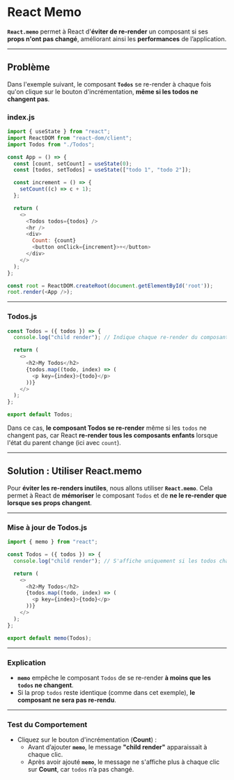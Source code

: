 # React Memo

**`React.memo`** permet à React d'**éviter de re-render** un composant si ses **props n'ont pas changé**, améliorant ainsi les **performances** de l’application.

---

## Problème

Dans l'exemple suivant, le composant **`Todos`** se re-render à chaque fois qu'on clique sur le bouton d'incrémentation, **même si les todos ne changent pas**.

### index.js

```javascript
import { useState } from "react";
import ReactDOM from "react-dom/client";
import Todos from "./Todos";

const App = () => {
  const [count, setCount] = useState(0);
  const [todos, setTodos] = useState(["todo 1", "todo 2"]);

  const increment = () => {
    setCount((c) => c + 1);
  };

  return (
    <>
      <Todos todos={todos} />
      <hr />
      <div>
        Count: {count}
        <button onClick={increment}>+</button>
      </div>
    </>
  );
};

const root = ReactDOM.createRoot(document.getElementById('root'));
root.render(<App />);
```

---

### Todos.js

```javascript
const Todos = ({ todos }) => {
  console.log("child render"); // Indique chaque re-render du composant

  return (
    <>
      <h2>My Todos</h2>
      {todos.map((todo, index) => (
        <p key={index}>{todo}</p>
      ))}
    </>
  );
};

export default Todos;
```

Dans ce cas, **le composant Todos se re-render** même si les `todos` ne changent pas, car React **re-render tous les composants enfants** lorsque l'état du parent change (ici avec `count`).

---

## Solution : Utiliser React.memo

Pour **éviter les re-renders inutiles**, nous allons utiliser **`React.memo`**. Cela permet à React de **mémoriser** le composant `Todos` et de **ne le re-render que lorsque ses props changent**.

---

### Mise à jour de Todos.js

```javascript
import { memo } from "react";

const Todos = ({ todos }) => {
  console.log("child render"); // S'affiche uniquement si les todos changent

  return (
    <>
      <h2>My Todos</h2>
      {todos.map((todo, index) => (
        <p key={index}>{todo}</p>
      ))}
    </>
  );
};

export default memo(Todos);
```

---

### Explication

- **`memo`** empêche le composant `Todos` de se re-render **à moins que les `todos` ne changent**.
- Si la prop `todos` reste identique (comme dans cet exemple), **le composant ne sera pas re-rendu**.

---

### Test du Comportement

- Cliquez sur le bouton d'incrémentation (**Count**) :  
  - Avant d’ajouter **`memo`**, le message **"child render"** apparaissait à chaque clic.
  - Après avoir ajouté **`memo`**, le message ne s'affiche plus à chaque clic sur **Count**, car `todos` n’a pas changé.

